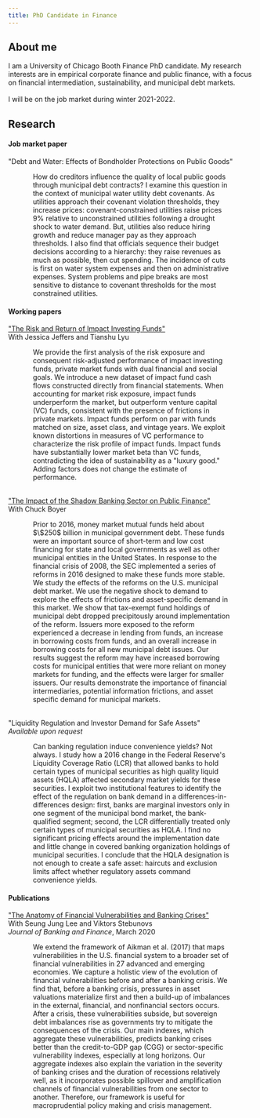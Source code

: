 ```yaml
---
title: PhD Candidate in Finance
---
```

<h2> About me </h2>

 I am a University of Chicago Booth Finance PhD candidate. My research interests are in empirical corporate finance and public finance, with a focus on financial intermediation, sustainability, and municipal debt markets. 
 <br>
 <br>
 I will be on the job market during winter 2021-2022.
  
<h2> Research </h2>

<h4> Job market paper </h4>

"Debt and Water: Effects of Bondholder Protections on Public Goods"
<p style="margin-left:10%; margin-right:10%;">How do creditors influence the quality of local public goods through municipal debt contracts? I examine this question in the context of municipal water utility debt covenants. As utilities approach their covenant violation thresholds, they increase prices: covenant-constrained utilities raise prices 9% relative to unconstrained utilities following a drought shock to water demand. But, utilities also reduce hiring growth and reduce manager pay as they approach thresholds. I also find that officials sequence their budget decisions according to a hierarchy: they raise revenues as much as possible, then cut spending. The incidence of cuts is first on water system expenses and then on administrative expenses. System problems and pipe breaks are most sensitive to distance to covenant thresholds for the most constrained utilities.</p>

<h4> Working papers </h4>

<a href="https://drive.google.com/file/d/1LnkNR7sFN3_BsVis5GPTEgzUjH4LuQc0/view">"The Risk and Return of Impact Investing Funds"</a>
<br>
With Jessica Jeffers and Tianshu Lyu
<p style="margin-left:10%; margin-right:10%;">We provide the first analysis of the risk exposure and consequent risk-adjusted performance of impact investing funds, private market funds with dual financial and social goals. We introduce a new dataset of impact fund cash flows constructed directly from financial statements. When accounting for market risk exposure, impact funds underperform the market, but outperform venture capital (VC) funds, consistent with the presence of frictions in private markets. Impact funds perform on par with funds matched on size, asset class, and vintage years. We exploit known distortions in measures of VC performance to characterize the risk profile of impact funds. Impact funds have substantially lower market beta than VC funds, contradicting the idea of sustainability as a "luxury good." Adding factors does not change the estimate of performance.</p>

<br>
<a href="https://kposenau.github.io/files/Boyer_Posenau_MMF_Munis_2021.pdf">"The Impact of the Shadow Banking Sector on Public Finance"</a>
<br>
With Chuck Boyer
<p style="margin-left:10%; margin-right:10%;">Prior to 2016, money market mutual funds held about $\$250$ billion in municipal government debt. These funds were an important source of short-term and low cost financing for state and local governments as well as other municipal entities in the United States. In response to the financial crisis of 2008, the SEC implemented a series of reforms in 2016 designed to make these funds more stable. We study the effects of the reforms on the U.S. municipal debt market. We use the negative shock to demand to explore the effects of frictions and asset-specific demand in this market. We show that tax-exempt fund holdings of municipal debt dropped precipitously around implementation of the reform. Issuers more exposed to the reform experienced a decrease in lending from funds, an increase in borrowing costs from funds, and an overall increase in borrowing costs for all new municipal debt issues. Our results suggest the reform may have increased  borrowing costs for municipal entities that were more reliant on money markets for funding, and the effects were larger for smaller issuers. Our results demonstrate the importance of financial intermediaries, potential information frictions, and asset specific demand for municipal markets.</p>

<br>
"Liquidity Regulation and Investor Demand for Safe Assets"
<br>
<i>Available upon request</i>
<p style="margin-left:10%; margin-right:10%;">Can banking regulation induce convenience yields? Not always. I study how a 2016 change in the Federal Reserve's Liquidity Coverage Ratio (LCR) that allowed banks to hold certain types of municipal securities as high quality liquid assets (HQLA) affected secondary market yields for these securities. I exploit two institutional features to identify the effect of the regulation on bank demand in a differences-in-differences design: first, banks are marginal investors only in one segment of the municipal bond market, the bank-qualified segment; second, the LCR differentially treated only certain types of municipal securities as HQLA. I find no significant pricing effects around the implementation date and little change in covered banking organization holdings of municipal securities. I conclude that the HQLA designation is not enough to create a safe asset: haircuts and exclusion limits affect whether regulatory assets command convenience yields.</p>

<h4> Publications </h4>

<a href="https://www.sciencedirect.com/science/article/abs/pii/S0378426618300864">"The Anatomy of Financial Vulnerabilities and Banking Crises"</a> 
<br>
With Seung Jung Lee and Viktors Stebunovs
<br>
<i>Journal of Banking and Finance</i>, March 2020

<p style="margin-left:10%; margin-right:10%;">We extend the framework of Aikman et al. (2017) that maps vulnerabilities in the U.S. financial system to a broader set of financial vulnerabilities in 27 advanced and emerging economies. We capture a holistic view of the evolution of financial vulnerabilities before and after a banking crisis. We find that, before a banking crisis, pressures in asset valuations materialize first and then a build-up of imbalances in the external, financial, and nonfinancial sectors occurs. After a crisis, these vulnerabilities subside, but sovereign debt imbalances rise as governments try to mitigate the consequences of the crisis. Our main indexes, which aggregate these vulnerabilities, predicts banking crises better than the credit-to-GDP gap (CGG) or sector-specific vulnerability indexes, especially at long horizons. Our aggregate indexes also explain the variation in the severity of banking crises and the duration of recessions relatively well, as it incorporates possible spillover and amplification channels of financial vulnerabilities from one sector to another. Therefore, our framework is useful for macroprudential policy making and crisis management.</p>

